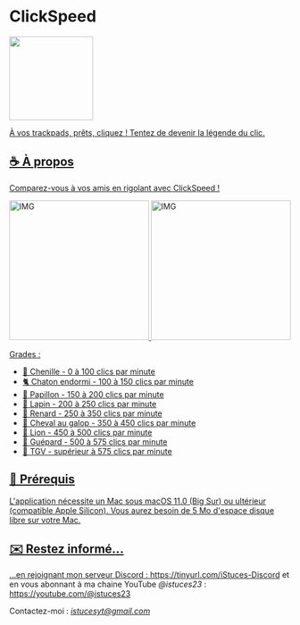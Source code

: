 # ClickSpeed

<a href="https://zupimages.net/viewer.php?id=23/35/bo05.png"><img src="https://zupimages.net/up/23/35/bo05.png" alt="" width=150 />

À vos trackpads, prêts, cliquez !
Tentez de devenir la légende du clic.

## ☕️ À propos

Comparez-vous à vos amis en rigolant avec ClickSpeed !

<img width="250" alt="IMG" src="https://github.com/istucesyt/ClickSpeed/assets/108399865/a55d2ba2-4374-4e38-abdf-41b7f9ccc231">
<img width="250" alt="IMG" src="https://github.com/istucesyt/ClickSpeed/assets/108399865/eaec42c2-4529-4621-a5bc-21d559f3e5bf">


Grades :
* 🐛 Chenille - 0 à 100 clics par minute
* 🐈 Chaton endormi - 100 à 150 clics par minute
* 🦋 Papillon - 150 à 200 clics par minute
* 🐇 Lapin - 200 à 250 clics par minute
* 🦊 Renard -  250 à 350 clics par minute
* 🐎 Cheval au galop - 350 à 450 clics par minute
* 🦁 Lion - 450 à 500 clics par minute
* 🐆 Guépard - 500 à 575 clics par minute
* 🚄 TGV - supérieur à 575 clics par minute


## 🚀 Prérequis

L'application nécessite un Mac sous macOS 11.0 (Big Sur) ou ultérieur (compatible Apple Silicon).
Vous aurez besoin de 5 Mo d'espace disque libre sur votre Mac.

## ✉️ Restez informé...

...en rejoignant mon serveur Discord : https://tinyurl.com/iStuces-Discord et en vous abonnant à ma chaine YouTube *@istuces23* : https://youtube.com/@istuces23

Contactez-moi : *istucesyt@gmail.com*
